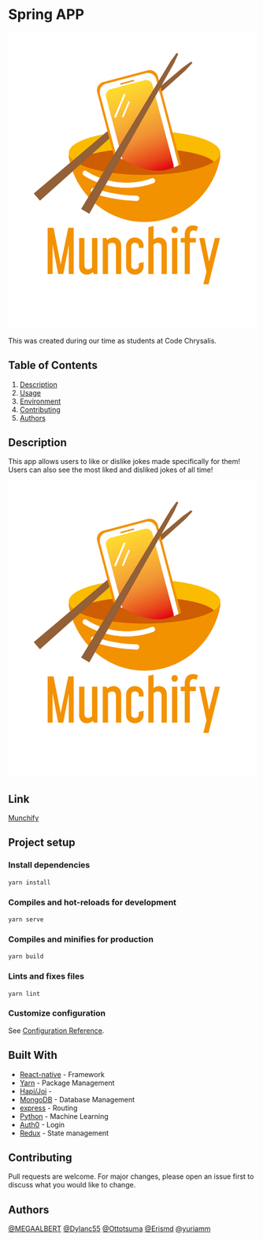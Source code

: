 # Spring APP
![logo](assets/logo_bowl.png)

This was created during our time as students at Code Chrysalis.

## Table of Contents

1.  [Description](#description)
1.  [Usage](#usage)
1.  [Environment](#environment)
1.  [Contributing](#contributing)
1.  [Authors](#authors)

## Description
This app allows users to like or dislike jokes made specifically for them!
Users can also see the most liked and disliked jokes of all time!

<img width="957" alt="shaun" src="assets/logo_bowl.png">


## Link
[Munchify](https://www.google.com/)


## Project setup

### Install dependencies
```
yarn install
```

### Compiles and hot-reloads for development
```
yarn serve
```

### Compiles and minifies for production
```
yarn build
```

### Lints and fixes files
```
yarn lint
```

### Customize configuration
See [Configuration Reference](https://cli.vuejs.org/config/).

## Built With

- [React-native](http://www.https://vuejs.org/) - Framework
- [Yarn](https://yarnpkg.com/) - Package Management
- [Hapi/Joi](https://www.npmjs.com/package/@hapi/joi) - 
- [MongoDB](https://www.mongodb.com/) - Database Management
- [express](https://expressjs.com/) - Routing
- [Python](https://www.python.org/) - Machine Learning
- [Auth0](https://auth0.com/) - Login
- [Redux](https://redux.js.org/) - State management

## Contributing

Pull requests are welcome. For major changes, please open an issue first to discuss what you would like to change.

## Authors
[@MEGAALBERT](https://github.com/MEGAALBERT) [@Dylanc55](https://github.com/Dylanc55) [@Ottotsuma](https://github.com/ottotsuma) [@Erismd](https://github.com/Erismd) [@yuriamm](https://github.com/yuriamm)
